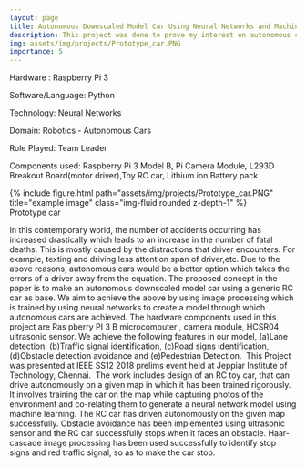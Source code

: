 ```yaml
---
layout: page
title: Autonomous Downscaled Model Car Using Neural Networks and Machine Learning
description: This project was done to prove my interest on autonomous cars and show I have what it takes to do research on the subject.
img: assets/img/projects/Prototype_car.PNG
importance: 5
---
```


Hardware : Raspberry Pi 3

Software/Language: Python

Technology: Neural Networks

Domain: Robotics - Autonomous Cars

Role Played: Team Leader

Components used: Raspberry Pi 3 Model B, Pi Camera Module, L293D Breakout Board(motor driver),Toy RC car, Lithium ion Battery pack

<div class="row justify-content-sm-center">
    <div class="col-sm-8 mt-3 mt-md-0">
        {% include figure.html path="assets/img/projects/Prototype_car.PNG" title="example image" class="img-fluid rounded z-depth-1" %}
    </div>
</div>
<div class="caption">
     Prototype car
</div>

In this contemporary world, the number of accidents occurring has increased drastically which leads to an increase in the number of fatal deaths. This is mostly caused by the distractions that driver encounters. For example, texting and driving,less attention span of driver,etc. Due to the above reasons, autonomous cars would be a better option which takes the errors of a driver away from the equation. The proposed concept in the paper is to make an autonomous downscaled model car using a generic RC car as base. We aim to achieve the above by using image processing which is trained by using neural networks to create a model through which autonomous cars
are achieved. The hardware components used in this project are Ras pberry PI 3 B microcomputer , camera module, HCSR04 ultrasonic sensor. We achieve the following
features in our model, (a)Lane detection, (b)Traffic signal identification, (c)Road signs identification, (d)Obstacle detection avoidance and (e)Pedestrian Detection.
​
This Project was presented at IEEE SS12 2018 prelims event held at Jeppiar Institute of Technology, Chennai.
​
The work includes  design of an RC toy car, that can drive autonomously on a given map in which it has been trained rigorously. It involves training the car on the map while capturing photos of the environment and co-relating them to generate a neural network model using machine learning. The RC car has driven autonomously on the given map successfully. Obstacle avoidance has been implemented using ultrasonic sensor and the RC car successfully stops when it faces an obstacle. Haar-cascade image processing has been used successfully to identify stop signs and red traffic signal, so as to make the car stop.
